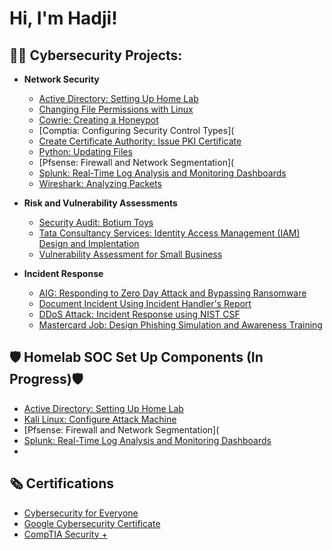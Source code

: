 <h1>Hi, I'm Hadji! 

<h2>👨‍💻 Cybersecurity Projects:</h2>

- <b>Network Security </b>
  - [Active Directory: Setting Up Home Lab](https://github.com/yonocruzhj/Create-Active-Directory.git)
  - [Changing File Permissions with Linux](https://github.com/yonocruzhj/Changing-File-Permissions.git)
  - [Cowrie: Creating a Honeypot](https://github.com/yonocruzhj/honeypot.git)
  - [Comptia: Configuring Security Control Types](
  - [Create Certificate Authority: Issue PKI Certificate](https://github.com/yonocruzhj/Certificate-Authority-Issue-PKI-Certificate.git)
  - [Python: Updating Files](https://github.com/yonocruzhj/Python.git)
  - [Pfsense: Firewall and Network Segmentation](
  - [Splunk: Real-Time Log Analysis and Monitoring Dashboards](https://github.com/yonocruzhj/Splunk-dashboard.git)
  - [Wireshark: Analyzing Packets](https://github.com/yonocruzhj/Wireshark.git)
 
  
- <b>Risk and Vulnerability Assessments</b>
  - [Security Audit: Botium Toys](https://github.com/yonocruzhj/Botium-Toys-Security-Audit)
  -  [Tata Consultancy Services: Identity Access Management (IAM) Design and Implentation](https://github.com/yonocruzhj/TCS-Tasks.git)
  - [Vulnerability Assessment for Small Business](https://github.com/yonocruzhj/Vulnerability-Assessment-Report.git)
- <b> Incident Response </b>
  - [AIG: Responding to Zero Day Attack and Bypassing Ransomware](https://github.com/yonocruzhj/AIG---Tasks.git)
  - [Document Incident Using Incident Handler's Report](https://github.com/yonocruzhj/Document-Incident-Handler-Report.git)
  - [DDoS Attack: Incident Response using NIST CSF](https://github.com/yonocruzhj/NIST-CSF-Incident-Response.git)
  - [Mastercard Job: Design Phishing Simulation and Awareness Training](https://github.com/yonocruzhj/Design-Phishing-Simulation.git)
 
<h2> 🛡️ Homelab SOC Set Up Components (In Progress)🛡️</h2>


-  [Active Directory: Setting Up Home Lab](https://github.com/yonocruzhj/Create-Active-Directory.git)
-  [Kali Linux: Configure Attack Machine](https://github.com/yonocruzhj/kali-configuration.git) 
-  [Pfsense: Firewall and Network Segmentation](
-  [Splunk: Real-Time Log Analysis and Monitoring Dashboards](https://github.com/yonocruzhj/Splunk-dashboard.git)
- 
  
<h2>🗞️ Certifications</h2>

- [Cybersecurity for Everyone](https://www.coursera.org/account/accomplishments/verify/GAHGAS6XBB7T?utm_source=link&utm_medium=certificate&utm_content=cert_image&utm_campaign=sharing_cta&utm_product=course)
- [Google Cybersecurity Certificate](https://www.credly.com/badges/fde7e2cd-2f7f-4d6a-9d93-ae4000e06292/linked_in_profile) 
- [CompTIA Security +](https://www.credly.com/badges/5e06b3dc-27d9-46fc-a9b8-dd2d4d5fb279/linked_in_profile) 


